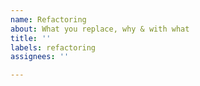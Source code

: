 ```yaml
---
name: Refactoring
about: What you replace, why & with what
title: ''
labels: refactoring
assignees: ''

---
```




